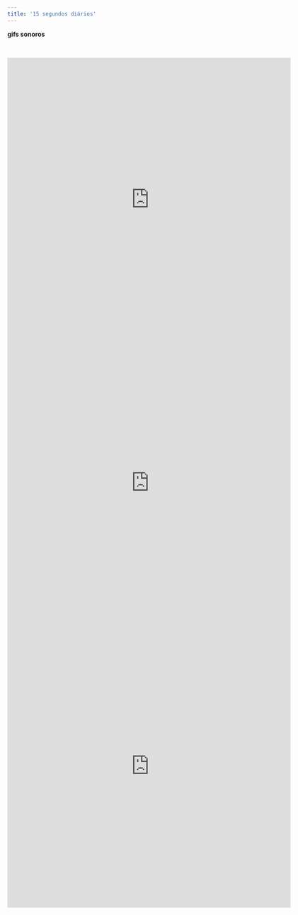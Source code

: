 ```yaml
---
title: '15 segundos diários'
---
```


**gifs sonoros**
  
&nbsp; 

<div class="video-grid">
<div class="video-wrapper video-wrapper-1x1">     
  <iframe src="https://player.vimeo.com/video/113092182?loop=1&title=0&byline=0&portrait=0" width="640" height="640" frameborder="0" ></iframe>
</div>
<div class="video-wrapper video-wrapper-1x1">     
  <iframe src="https://player.vimeo.com/video/113092182?loop=1&title=0&byline=0&portrait=0" width="640" height="640" frameborder="0" ></iframe>
</div><div class="video-wrapper video-wrapper-1x1">     
  <iframe src="https://player.vimeo.com/video/113092182?loop=1&title=0&byline=0&portrait=0" width="640" height="640" frameborder="0" ></iframe>
</div>
</div>